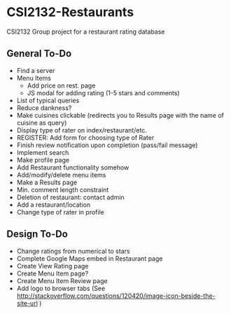 # CSI2132-Restaurants
CSI2132 Group project for a restaurant rating database

## General To-Do
- Find a server
- Menu Items
  * Add price on rest. page
  * JS modal for adding rating (1-5 stars and comments)
- List of typical queries
- Reduce dankness?
- Make cuisines clickable (redirects you to Results page with the name of cuisine as query)
- Display type of rater on index/restaurant/etc.
- REGISTER: Add form for choosing type of Rater
- Finish review notification upon completion (pass/fail message)
- Implement search
- Make profile page
- Add Restaurant functionality somehow
- Add/modify/delete menu items
- Make a Results page
- Min. comment length constraint
- Deletion of restaurant: contact admin
- Add a restaurant/location
- Change type of rater in profile

## Design To-Do
- Change ratings from numerical to stars
- Complete Google Maps embed in Restaurant page
- Create View Rating page
- Create Menu Item page?
- Create Menu Item Review page
- Add logo to browser tabs (See http://stackoverflow.com/questions/120420/image-icon-beside-the-site-url )